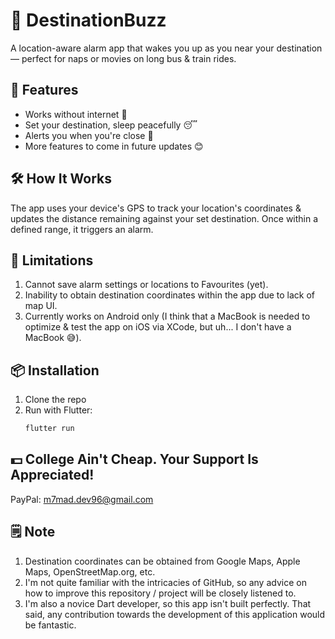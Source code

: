 # 📍 DestinationBuzz
A location-aware alarm app that wakes you up as you near your destination — perfect for naps or movies on long bus &amp; train rides.

## 🚀 Features
- Works without internet 🛜
- Set your destination, sleep peacefully 😴
- Alerts you when you're close 🚨
- More features to come in future updates 😊

## 🛠️ How It Works
The app uses your device's GPS to track your location's coordinates & updates the distance remaining against your set destination. Once within a defined range, it triggers an alarm.

## 🫤 Limitations
1. Cannot save alarm settings or locations to Favourites (yet).
2. Inability to obtain destination coordinates within the app due to lack of map UI.
3. Currently works on Android only (I think that a MacBook is needed to optimize & test the app on iOS via XCode, but uh... I don't have a MacBook 😅).

## 📦 Installation
1. Clone the repo
2. Run with Flutter:
   ```bash
   flutter run

## 💵 College Ain't Cheap. Your Support Is Appreciated!
PayPal: m7mad.dev96@gmail.com

## 🗒️ Note
1. Destination coordinates can be obtained from Google Maps, Apple Maps, OpenStreetMap.org, etc.
2. I'm not quite familiar with the intricacies of GitHub, so any advice on how to improve this repository / project will be closely listened to.
3. I'm also a novice Dart developer, so this app isn't built perfectly. That said, any contribution towards the development of this application would be fantastic.
